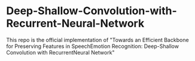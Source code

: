 # Deep-Shallow-Convolution-with-Recurrent-Neural-Network
This repo is the official implementation of "Towards an Efficient Backbone for Preserving Features in SpeechEmotion Recognition: Deep-Shallow Convolution with RecurrentNeural Network"

